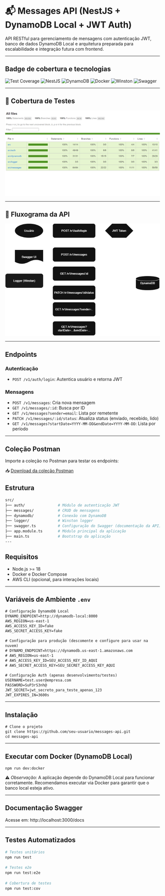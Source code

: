 # 📬 Messages API (NestJS + DynamoDB Local + JWT Auth)

API RESTful para gerenciamento de mensagens com autenticação JWT, banco de dados DynamoDB Local e arquitetura preparada para escalabilidade e integração futura com frontend.

---

## Badge de cobertura e tecnologias

![Test Coverage](https://img.shields.io/badge/coverage-100%25-brightgreen)
![NestJS](https://img.shields.io/badge/nestjs-v11-red)
![DynamoDB](https://img.shields.io/badge/DynamoDB-Local-blue)
![Docker](https://img.shields.io/badge/docker-ready-blue)
![Winston](https://img.shields.io/badge/Winston-logger-46C71F?logo=winston&logoColor=white)
![Swagger](https://img.shields.io/badge/Swagger-UI-85EA2D?logo=swagger&logoColor=black)

---

## 🔁 Cobertura de Testes 

![Fluxograma](./docs/testcoverage.png)
 
---

## 🔁 Fluxograma da API

![Fluxograma](./docs/messages-api-flow.png)
 
---

## Endpoints

### Autenticação
- `POST /v1/auth/login`: Autentica usuário e retorna JWT

### Mensagens
- `POST /v1/messages`: Cria nova mensagem
- `GET /v1/messages/:id`: Busca por ID
- `GET /v1/messages?sender=email`: Lista por remetente
- `PATCH /v1/messages/:id/status`: Atualiza status (enviado, recebido, lido)
- `GET /v1/messages?startDate=YYYY-MM-DD&endDate=YYYY-MM-DD`: Lista por período

---

## Coleção Postman

Importe a coleção no Postman para testar os endpoints:

📥 [Download da coleção Postman](./postman/messages-api-collection.json)



## Estrutura

```bash
src/
├── auth/               # Módulo de autenticação JWT
├── messages/           # CRUD de mensagens
├── dynamodb/           # Conexão com DynamoDB
├── logger/             # Winston logger
├── swagger.ts          # Configuração do Swagger (documentação da API)
├── app.module.ts       # Módulo principal da aplicação
├── main.ts             # Bootstrap da aplicação
---
```
## Requisitos

- Node.js >= 18
- Docker e Docker Compose
- AWS CLI (opcional, para interações locais)

---

## Variáveis de Ambiente `.env`

```
# Configuração DynamoDB Local
DYNAMO_ENDPOINT=http://dynamodb-local:8000
AWS_REGION=us-east-1
AWS_ACCESS_KEY_ID=fake
AWS_SECRET_ACCESS_KEY=fake

# Configuração para produção (descomente e configure para usar na nuvem)
# DYNAMO_ENDPOINT=https://dynamodb.us-east-1.amazonaws.com
# AWS_REGION=us-east-1
# AWS_ACCESS_KEY_ID=SEU_ACCESS_KEY_ID_AQUI
# AWS_SECRET_ACCESS_KEY=SEU_SECRET_ACCESS_KEY_AQUI

# Configuração Auth (apenas desenvolvimento/testes)
USERNAME=test.user@empresa.com
PASSWORD=SuP3rS3nh@
JWT_SECRET=jwt_secreto_para_teste_apenas_123
JWT_EXPIRES_IN=3600s

```
---

## Instalação

```
# Clone o projeto
git clone https://github.com/seu-usuario/messages-api.git
cd messages-api

```
---

## Executar com Docker (DynamoDB Local)

```
npm run dev:docker

```

⚠️ *Observação:* A aplicação depende do DynamoDB Local para funcionar corretamente. Recomendamos executar via Docker para garantir que o banco local esteja ativo.

---

## Documentação Swagger

Acesse em: http://localhost:3000/docs

---

## Testes Automatizados

```bash
# Testes unitários
npm run test

# Testes e2e
npm run test:e2e

# Cobertura de testes
npm run test:cov
```



